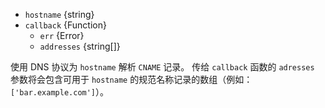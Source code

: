 <!-- YAML
added: v0.3.2
-->
* `hostname` {string}
* `callback` {Function}
  - `err` {Error}
  - `addresses` {string[]}

使用 DNS 协议为 `hostname` 解析 `CNAME` 记录。
传给 `callback` 函数的 `adresses` 参数将会包含可用于 `hostname` 的规范名称记录的数组（例如：`['bar.example.com']`）。

